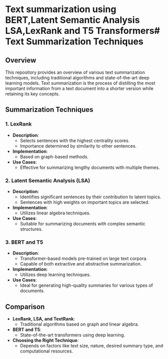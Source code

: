 # Text summarization using BERT,Latent Semantic Analysis LSA,LexRank and T5 Transformers# Text Summarization Techniques

## Overview

This repository provides an overview of various text summarization techniques, including traditional algorithms and state-of-the-art deep learning models. Text summarization is the process of distilling the most important information from a text document into a shorter version while retaining its key concepts. 

## Summarization Techniques

### 1. LexRank

- **Description**: 
  - Selects sentences with the highest centrality scores.
  - Importance determined by similarity to other sentences.
- **Implementation**: 
  - Based on graph-based methods.
- **Use Cases**:
  - Effective for summarizing lengthy documents with multiple themes.

### 2. Latent Semantic Analysis (LSA)

- **Description**: 
  - Identifies significant sentences by their contribution to latent topics.
  - Sentences with high weights on important topics are selected.
- **Implementation**: 
  - Utilizes linear algebra techniques.
- **Use Cases**:
  - Suitable for summarizing documents with complex semantic structures.

### 3. BERT and T5

- **Description**: 
  - Transformer-based models pre-trained on large text corpora.
  - Capable of both extractive and abstractive summarization.
- **Implementation**: 
  - Utilizes deep learning techniques.
- **Use Cases**:
  - Ideal for generating high-quality summaries for various types of documents.

## Comparison

- **LexRank, LSA, and TextRank**:
  - Traditional algorithms based on graph and linear algebra.
- **BERT and T5**:
  - State-of-the-art transformers using deep learning.
- **Choosing the Right Technique**:
  - Depends on factors like text size, nature, desired summary type, and computational resources.


